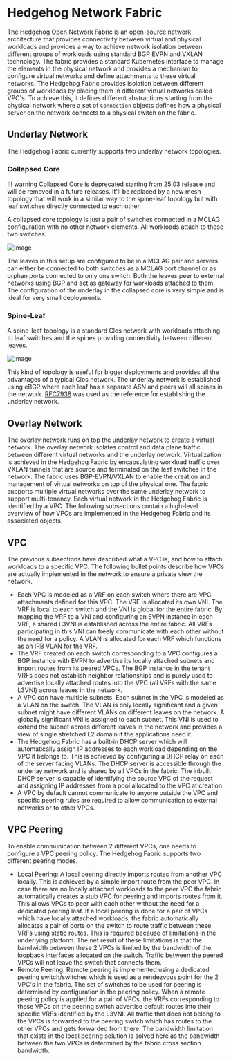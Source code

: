 # Hedgehog Network Fabric

The Hedgehog Open Network Fabric is an open-source network architecture that provides connectivity between virtual and
physical workloads and provides a way to achieve network isolation between different groups of workloads using standard
BGP EVPN and VXLAN technology. The fabric provides a standard Kubernetes interface to manage the elements in the
physical network and provides a mechanism to configure virtual networks and define attachments to these virtual networks.
The Hedgehog Fabric provides isolation between different groups of workloads by placing them in different virtual
networks called VPC's. To achieve this, it defines different abstractions starting from the physical network where
a set of `Connection` objects defines how a physical server on the network connects to a physical switch on the fabric.

## Underlay Network

The Hedgehog Fabric currently supports two underlay network topologies.

### Collapsed Core

!!! warning
    Collapsed Core is deprecated starting from 25.03 release and will be removed in a future releases. It'll be replaced
    by a new mesh topology that will work in a similar way to the spine-leaf topology but with leaf switches directly
    connected to each other.

A collapsed core topology is just a pair of switches connected in a MCLAG configuration with no other network elements.
All workloads attach to these two switches.

![image](./fabric-collapsedcore.png)

The leaves in this setup are configured to be in a MCLAG pair and servers can either be connected to both switches as
a MCLAG port channel or as orphan ports connected to only one switch. Both the leaves peer to external networks using
BGP and act as gateway for workloads attached to them. The configuration of the underlay in the collapsed core is very
simple and is ideal for very small deployments.

### Spine-Leaf

A spine-leaf topology is a standard Clos network with workloads attaching to leaf switches and the spines providing
connectivity between different leaves.

![image](./fabric-spineleaf.png)

This kind of topology is useful for bigger deployments and provides all the advantages of a typical Clos network.
The underlay network is established using eBGP where each leaf has a separate ASN and peers will all spines in the
network. [RFC7938](https://datatracker.ietf.org/doc/html/rfc7938) was used as the reference for establishing the
underlay network.

## Overlay Network

The overlay network runs on top the underlay network to create a virtual network. The overlay network isolates control
and data plane traffic between different virtual networks and the underlay network. Virtualization is achieved in the
Hedgehog Fabric by encapsulating workload traffic over VXLAN tunnels that are source and terminated on the leaf switches
in the network. The fabric uses BGP-EVPN/VXLAN to enable the creation and management of virtual networks on top of the
physical one. The fabric supports multiple virtual networks over the same underlay network to support multi-tenancy.
Each virtual network in the Hedgehog Fabric is identified by a VPC. The following subsections contain a high-level
overview of how VPCs are implemented in the Hedgehog Fabric and its associated objects.

## VPC

The previous subsections have described what a VPC is, and how to attach workloads to a specific VPC. The following bullet points
describe how VPCs are actually implemented in the network to ensure a private view the network.

* Each VPC is modeled as a VRF on each switch where there are VPC attachments defined for this VPC. The VRF is allocated
  its own VNI. The VRF is local to each switch and the VNI is global for the entire fabric. By mapping the VRF to a VNI
  and configuring an EVPN instance in each VRF, a shared L3VNI is established across the entire fabric. All VRFs
  participating in this VNI can freely communicate with each other without the need for a policy. A VLAN is allocated
  for each VRF which functions as an IRB VLAN for the VRF.
* The VRF created on each switch corresponding to a VPC configures a BGP instance with EVPN to advertise its locally
  attached subnets and import routes from its peered VPCs. The BGP instance in the tenant VRFs does not establish
  neighbor relationships and is purely used to advertise locally attached routes into the VPC (all VRFs with the same
  L3VNI) across leaves in the network.
* A VPC can have multiple subnets. Each subnet in the VPC is modeled as a VLAN on the switch. The VLAN is only locally
  significant and a given subnet might have different VLANs on different leaves on the network. A globally significant
  VNI is assigned to each subnet. This VNI is used to extend the subnet across different leaves in the network and
  provides a view of single stretched L2 domain if the applications need it.
* The Hedgehog Fabric has a built-in DHCP server which will automatically assign IP addresses to each workload depending
  on the VPC it belongs to. This is achieved by configuring a DHCP relay on each of the server facing VLANs. The DHCP
  server is accessible through the underlay network and is shared by all VPCs in the fabric. The inbuilt DHCP server is
  capable of identifying the source VPC of the request and assigning IP addresses from a pool allocated to the VPC at
  creation.
* A VPC by default cannot communicate to anyone outside the VPC and specific peering rules are required to allow
  communication to external networks or to other VPCs.

## VPC Peering

To enable communication between 2 different VPCs, one needs to configure a VPC peering policy. The Hedgehog Fabric
supports two different peering modes.

* Local Peering: A local peering directly imports routes from another VPC locally. This is achieved by a simple
  import route from the peer VPC. In case there are no locally attached workloads to the peer VPC the fabric
  automatically creates a stub VPC for peering and imports routes from it. This allows VPCs to peer with each other
  without the need for a dedicated peering leaf. If a local peering is done for a pair of VPCs which have locally
  attached workloads, the fabric automatically allocates a pair of ports on the switch to route traffic between these
  VRFs using static routes. This is required because of limitations in the underlying platform. The net result of these
  limitations is that the bandwidth between these 2 VPCs is limited by the bandwidth of the loopback interfaces
  allocated on the switch. Traffic between the peered VPCs will not leave the switch that connects them.
* Remote Peering: Remote peering is implemented using a dedicated peering switch/switches which is used as a rendezvous
  point for the 2 VPC's in the fabric. The set of switches to be used for peering is determined by configuration in the
  peering policy. When a remote peering policy is applied for a pair of VPCs, the VRFs corresponding to these VPCs on
  the peering switch advertise default routes into their specific VRFs identified by the L3VNI. All traffic that does
  not belong to the VPCs is forwarded to the peering switch which has routes to the other VPCs and gets forwarded from
  there. The bandwidth limitation that exists in the local peering solution is solved here as the bandwidth between the
  two VPCs is determined by the fabric cross section bandwidth.
